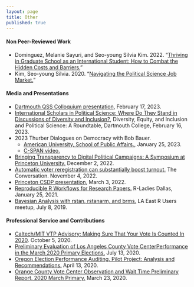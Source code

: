 ```yaml
---
layout: page
title: Other
published: true
---
```


#### Non Peer-Reviewed Work

- Dominguez, Melanie Sayuri, and Seo-young Silvia Kim. 2022. “[Thriving in Graduate School as an International Student: How to Combat the Hidden Costs and Barriers.](https://preprints.apsanet.org/engage/apsa/article-details/61db6f5ddb4d9f99649264f1)”
- Kim, Seo-young Silvia. 2020. “[Navigating the Political Science Job Market.](https://www.dropbox.com/scl/fi/g9c5rsos319m6und1qu0i/job-market-postmortem-2020.pdf?rlkey=92v1ss58p61l98fqdu5ogwptt&st=q288mh64&raw=1)”

#### Media and Presentations

- [Dartmouth QSS Colloquium presentation](https://qss.dartmouth.edu/news/2023/02/qss-colloquium-assistant-professor-seo-young-silvia-kim), February 17, 2023.
- [International Scholars in Political Science: Where Do They Stand in Discussions of Diversity and Inclusion?](https://www.dropbox.com/s/r9yygj24jyzzev2/dei-dartmouth-international.pdf?raw=1), Diversity, Equity, and Inclusion and Political Science: A Roundtable, Dartmouth College, February 16, 2023.
- 2023 Thurber Dialogues on Democracy with Bob Bauer.
  - [American University, School of Public Affairs.](https://youtu.be/APwjm9PCdgM), January 25, 2023.
  - [C-SPAN video.](https://www.c-span.org/video/?525551-1/white-house-lawyer-democracy)
- [Bringing Transparency to Digital Political Campaigns: A Symposium at Princeton University.](https://csdp.princeton.edu/events/bringing-transparency-digital-political-campaigns-symposium-princeton-university) December 2, 2022.
- [Automatic voter reregistration can substantially boost turnout.](https://theconversation.com/automatic-voter-reregistration-can-substantially-boost-turnout-193492) The Conversation. November 4, 2022.
- [Princeton CSDP presentation](https://csdp.princeton.edu/events/silvia-kim-american-university-keep-winning-winred-online-fundraising-platform-partys-public), March 3, 2022.
- [Reproducible R Workflows for Research Papers.](https://www.youtube.com/watch?reload=9&v=j4oIJCdTO8Q) R-Ladies Dallas, January 25, 2021.
- [Bayesian Analysis with rstan, rstanarm, and brms.](https://github.com/laRusers/presentations/raw/master/2019-07-08_stan/larusers-kim.pdf) LA East R Users meetup, July 8, 2019. 

#### Professional Service and Contributions

- [Caltech/MIT VTP Advisory: Making Sure That Your Vote Is Counted In 2020](https://github.com/sysilviakim/voterTips2020). October 5, 2020.
- [Preliminary Evaluation of Los Angeles County Vote CenterPerformance in the March 2020 Primary Elections.](https://static1.squarespace.com/static/5ace8a6b45776eba2e40cbee/t/5f0c8761bf07614913f1569d/1594656624688/LA_County_Vote_Center_Preliminary.pdf) July 13, 2020.
- [Oregon Election Performance Auditing. Pilot Project: Analysis and Recommendations.](https://evic.reed.edu/wp-content/uploads/2020/04/or_electionaudit_2020.pdf) April 13, 2020.
- [Orange County Vote Center Observation and Wait Time Preliminary Report, 2020 March Primary.](https://drive.google.com/file/d/1_GlQwFuRbTdULzoNdfu9qYm2jzsnpgfg/view) March 23, 2020.
